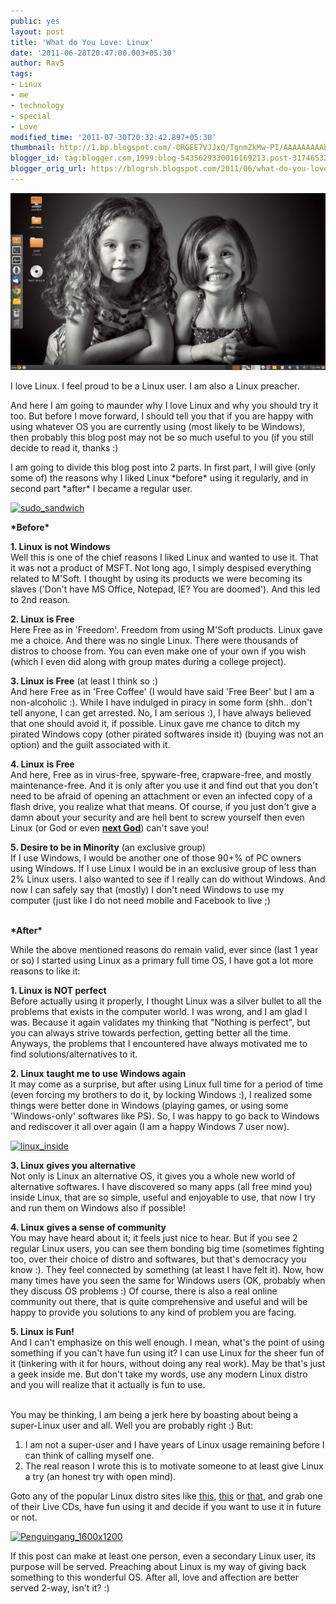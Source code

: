 ```yaml
---
public: yes
layout: post
title: 'What do You Love: Linux'
date: '2011-06-28T20:47:00.003+05:30'
author: RavS
tags:
- Linux
- me
- technology
- special
- Love
modified_time: '2011-07-30T20:32:42.897+05:30'
thumbnail: http://1.bp.blogspot.com/-ORGEE7VJJxQ/TgnmZkMw-PI/AAAAAAAAAbg/-XjAMd2zzeI/s72-c/Linux+ScreenShot.png
blogger_id: tag:blogger.com,1999:blog-5435629330016169213.post-3174653278110296326
blogger_orig_url: https://blogrsh.blogspot.com/2011/06/what-do-you-love-linux.html
---
```


  

  ![blog-linux-love](/assets/blog-linux-love.png)

I love Linux. I feel proud to be a Linux user. I am also a Linux preacher.

And here I am going to maunder why I love Linux and why you should try it too. But before I move forward, I should tell you that if you are happy with using whatever OS you are currently using (most likely to be Windows), then probably this blog post may not be so much useful to you (if you still decide to read it, thanks :)

I am going to divide this blog post into 2 parts. In first part, I will give (only some of) the reasons why I liked Linux \*before\* using it regularly, and in second part \*after\* I became a regular user.

[![sudo_sandwich](http://farm1.static.flickr.com/105/263277312_c486f6f38f.jpg)](http://www.flickr.com/photos/4everyoung/263277312/ "sudo_sandwich by Adriano Gasparri, on Flickr")

**\*Before\***

**1. Linux** **is not Windows**  
Well this is one of the chief reasons I liked Linux and wanted to use it. That it was not a product of MSFT. Not long ago, I simply despised everything related to M'Soft. I thought by using its products we were becoming its slaves ('Don't have MS Office, Notepad, IE? You are doomed'). And this led to 2nd reason.

**2. Linux** **is Free**  
Here Free as in 'Freedom'. Freedom from using M'Soft products. Linux gave me a choice. And there was no single Linux. There were thousands of distros to choose from. You can even make one of your own if you wish (which I even did along with group mates during a college project).

**3. Linux** **is Free** (at least I think so :)  
And here Free as in 'Free Coffee' (I would have said 'Free Beer' but I am a non-alcoholic :). While I have indulged in piracy in some form (shh.. don't tell anyone, I can get arrested. No, I am serious :), I have always believed that one should avoid it, if possible. Linux gave me chance to ditch my pirated Windows copy (other pirated softwares inside it) (buying was not an option) and the guilt associated with it.

**4. Linux** **is Free**  
And here, Free as in virus-free, spyware-free, crapware-free, and mostly maintenance-free. And it is only after you use it and find out that you don't need to be afraid of opening an attachment or even an infected copy of a flash drive, you realize what that means. Of course, if you just don't give a damn about your security and are hell bent to screw yourself then even Linux (or God or even **[next God](https://twitter.com/#!/thenextg0d)**) can't save you!

**5. Desire to be in Minority** (an exclusive group)  
If I use Windows, I would be another one of those 90+% of PC owners using Windows. If I use Linux I would be in an exclusive group of less than 2% Linux users. I also wanted to see if I really can do without Windows. And now I can safely say that (mostly) I don't need Windows to use my computer (just like I do not need mobile and Facebook to live ;)
<br />
<br />

**\*After\***

While the above mentioned reasons do remain valid, ever since (last 1 year or so) I started using Linux as a primary full time OS, I have got a lot more reasons to like it:

**1. Linux** **is NOT perfect**  
Before actually using it properly, I thought Linux was a silver bullet to all the problems that exists in the computer world. I was wrong, and I am glad I was. Because it again validates my thinking that "Nothing is perfect", but you can always strive towards perfection, getting better all the time. Anyways, the problems that I encountered have always motivated me to find solutions/alternatives to it.

**2. Linux** **taught me to use Windows again**  
It may come as a surprise, but after using Linux full time for a period of time (even forcing my brothers to do it, by locking Windows :), I realized some things were better done in Windows (playing games, or using some 'Windows-only' softwares like PS). So, I was happy to go back to Windows and rediscover it all over again (I am a happy Windows 7 user now).

[![linux_inside](http://farm1.static.flickr.com/67/220412890_d3c7d115cf.jpg)](http://farm1.static.flickr.com/67/220412890_d3c7d115cf.jpg)

**3. Linux** **gives you alternative**  
Not only is Linux an alternative OS, it gives you a whole new world of alternative softwares. I have discovered so many apps (all free mind you) inside Linux, that are so simple, useful and enjoyable to use, that now I try and run them on Windows also if possible!

**4. Linux** **gives a sense of community**  
You may have heard about it; it feels just nice to hear. But if you see 2 regular Linux users, you can see them bonding big time (sometimes fighting too, over their choice of distro and softwares, but that's democracy you know :). They feel connected by something (at least I have felt it). Now, how many times have you seen the same for Windows users (OK, probably when they discuss OS problems :) Of course, there is also a real online community out there, that is quite comprehensive and useful and will be happy to provide you solutions to any kind of problem you are facing.

**5. Linux** **is Fun!**  
And I can't emphasize on this well enough. I mean, what's the point of using something if you can't have fun using it? I can use Linux for the sheer fun of it (tinkering with it for hours, without doing any real work). May be that's just a geek inside me. But don't take my words, use any modern Linux distro and you will realize that it actually is fun to use.
<br />
<br />

You may be thinking, I am being a jerk here by boasting about being a super-Linux user and all. Well you are probably right :) But:

1. I am not a super-user and I have years of Linux usage remaining before I can think of calling myself one.
2. The real reason I wrote this is to motivate someone to at least give Linux a try (an honest try with open mind).

Goto any of the popular Linux distro sites like [this](http://www.linuxmint.com/index.php), [this](http://www.ubuntu.com/) or [that](http://fedoraproject.org/), and grab one of their Live CDs, have fun using it and decide if you want to use it in future or not.

[![Penguingang_1600x1200](http://farm1.static.flickr.com/75/220422090_bf27dccfa7.jpg)](http://www.flickr.com/photos/4everyoung/220422090/ "Penguingang_1600x1200 by Adriano Gasparri, on Flickr")

If this post can make at least one person, even a secondary Linux user, its purpose will be served. Preaching about Linux is my way of giving back something to this wonderful OS. After all, love and affection are better served 2-way, isn't it? :)
